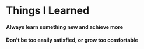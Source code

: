 # Things I Learned

#### Always learn something new and achieve more
#### Don't be too easily satisfied, or grow too comfortable

